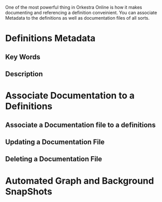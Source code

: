 One of the most powerful thing in Orkestra Online is how it makes documenting and referencing a definition conveinient. You can associate Metadata to the definitions as well as documentation files of all sorts. 

# Definitions Metadata
## Key Words
## Description

# Associate Documentation to a Definitions
## Associate a Documentation file to a definitions
## Updating a Documentation File
## Deleting a Documentation File

# Automated Graph and Background SnapShots
